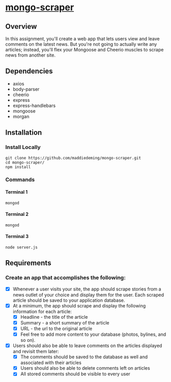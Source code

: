 # [mongo-scraper](https://maddie-mongo-scraper.herokuapp.com/)
## Overview
In this assignment, you'll create a web app that lets users view and leave comments on the latest news. But you're not going to actually write any articles; instead, you'll flex your Mongoose and Cheerio muscles to scrape news from another site.
## Dependencies
* axios
* body-parser
* cheerio
* express
* express-handlebars
* mongoose
* morgan
## Installation
### Install Locally
```
git clone https://github.com/maddiedeming/mongo-scraper.git
cd mongo-scraper/
npm install
```
### Commands
#### Terminal 1
`mongod`
#### Terminal 2
`mongod`
#### Terminal 3
`node server.js`
## Requirements
### Create an app that accomplishes the following:
- [x] Whenever a user visits your site, the app should scrape stories from a news outlet of your choice and display them for the user. Each scraped article should be saved to your application database. 
- [x] At a minimum, the app should scrape and display the following information for each article:
  - [x] Headline - the title of the article
  - [x] Summary - a short summary of the article
  - [x] URL - the url to the original article
  - [x] Feel free to add more content to your database (photos, bylines, and so on).
- [x] Users should also be able to leave comments on the articles displayed and revisit them later:
  - [x] The comments should be saved to the database as well and associated with their articles
  - [x] Users should also be able to delete comments left on articles
  - [x] All stored comments should be visible to every user

